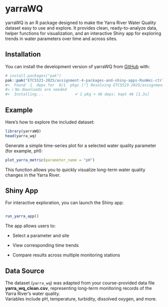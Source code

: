 
<!-- README.md is generated from README.Rmd. Please edit that file -->

# yarraWQ

yarraWQ is an R package designed to make the Yarra River Water Quality
dataset easy to use and explore. It provides clean, ready-to-analyze
data, helper functions for visualization, and an interactive Shiny app
for exploring trends in water parameters over time and across sites.

## Installation

You can install the development version of yarraWQ from
[GitHub](https://github.com/) with:

``` r
# install.packages("pak")
pak::pak("ETC5523-2025/assignment-4-packages-and-shiny-apps-RuoWei-ctrl")
#>  Found  1  deps for  0/1  pkgs [⠋] Resolving ETC5523-2025/assignmen… Found  1  deps for  0/1  pkgs [⠙] Resolving ETC5523-2025/assignmen… Found  1  deps for  0/1  pkgs [⠹] Resolving ETC5523-2025/assignmen… Found  1  deps for  0/1  pkgs [⠸] Resolving ETC5523-2025/assignmen… Found  1  deps for  0/1  pkgs [⠼] Resolving ETC5523-2025/assignmen… Found  1  deps for  0/1  pkgs [⠴] Resolving ETC5523-2025/assignmen… Found  5  deps for  1/1  pkgs [⠦] Resolving standard (CRAN/BioC) p…                                                                      
#> ℹ No downloads are needed
#>  Installing...              ✔ 1 pkg + 46 deps: kept 46 [1.3s]
```

## Example

Here’s how to explore the included dataset:

``` r
library(yarraWQ)
head(yarra_wq)
```

Generate a simple time-series plot for a selected water quality
parameter (for example, pH):

``` r
plot_yarra_metric(parameter_name = "pH")
```

This function allows you to quickly visualize long-term water quality
changes in the Yarra River.

## Shiny App

For interactive exploration, you can launch the Shiny app:

``` r

run_yarra_app()
```

The app allows users to:

- Select a parameter and site

- View corresponding time trends

- Compare results across multiple monitoring stations

## Data Source

The dataset (`yarra_wq`) was adapted from your course-provided data file
**yarra_wq_clean.csv**, representing long-term monitoring records of the
Yarra River’s water quality.  
Variables include pH, temperature, turbidity, dissolved oxygen, and
more.
